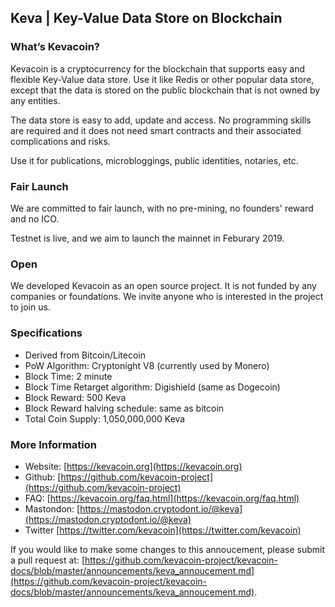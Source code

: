 ## Keva | Key-Value Data Store on Blockchain

### What’s Kevacoin?

Kevacoin is a cryptocurrency for the blockchain that supports easy and flexible Key-Value data store. Use it like Redis or other popular data store, except that the data is stored on the public blockchain that is not owned by any entities.

The data store is easy to add, update and access. No programming skills are required and it does not need smart contracts and their associated complications and risks.

Use it for publications, microbloggings, public identities, notaries, etc.

### Fair Launch

We are committed to fair launch, with no pre-mining, no founders' reward and no ICO.

Testnet is live, and we aim to launch the mainnet in Feburary 2019.

### Open

We developed Kevacoin as an open source project. It is not funded by any companies or foundations. We invite anyone who is interested in the project to join us.

### Specifications

- Derived from Bitcoin/Litecoin
- PoW Algorithm: Cryptonight V8 (currently used by Monero)
- Block Time: 2 minute
- Block Time Retarget algorithm: Digishield (same as Dogecoin)
- Block Reward: 500 Keva
- Block Reward halving schedule: same as bitcoin
- Total Coin Supply: 1,050,000,000 Keva


### More Information

- Website: [https://kevacoin.org](https://kevacoin.org)
- Github: [https://github.com/kevacoin-project](https://github.com/kevacoin-project)
- FAQ: [https://kevacoin.org/faq.html](https://kevacoin.org/faq.html)
- Mastondon: [https://mastodon.cryptodont.io/@keva](https://mastodon.cryptodont.io/@keva)
- Twitter [https://twitter.com/kevacoin](https://twitter.com/kevacoin)

If you would like to make some changes to this annoucement, please submit a pull request at: [https://github.com/kevacoin-project/kevacoin-docs/blob/master/announcements/keva_annoucement.md](https://github.com/kevacoin-project/kevacoin-docs/blob/master/announcements/keva_annoucement.md).

